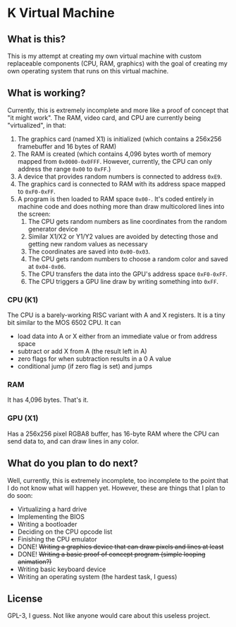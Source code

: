 # K Virtual Machine

## What is this?

This is my attempt at creating my own virtual machine with custom
replaceable components (CPU, RAM, graphics) with the goal of creating
my own operating system that runs on this virtual machine.

## What is working?

Currently, this is extremely incomplete and more like a proof of concept
that "it might work". The RAM, video card, and CPU are currently
being "virtualized", in that:

1. The graphics card (named X1) is initialized (which contains a 256x256 framebuffer and 16 bytes of RAM)
2. The RAM is created (which contains 4,096 bytes worth of memory mapped from `0x0000-0x0FFF`. However, currently, the CPU can only address the range `0x00` to `0xFF`.)
3. A device that provides random numbers is connected to address `0xE9`.
4. The graphics card is connected to RAM with its address space mapped to `0xF0-0xFF`.
5. A program is then loaded to RAM space `0x00-`. It's coded entirely in machine code and does nothing more than draw multicolored lines into the screen:
    1. The CPU gets random numbers as line coordinates from the random generator device
    2. Similar X1/X2 or Y1/Y2 values are avoided by detecting those and getting new random values as necessary
    4. The coordinates are saved into `0x00-0x03`.
    3. The CPU gets random numbers to choose a random color and saved at `0x04-0x06`.
    4. The CPU transfers the data into the GPU's address space `0xF0-0xFF`.
    5. The CPU triggers a GPU line draw by writing something into `0xFF`.

### CPU (K1)

The CPU is a barely-working RISC variant with A and X registers. It is a tiny bit similar to the MOS 6502 CPU. It can

* load data into A or X either from an immediate value or from address space
* subtract or add X from A (the result left in A)
* zero flags for when subtraction results in a 0 A value
* conditional jump (if zero flag is set) and jumps

### RAM

It has 4,096 bytes. That's it.

### GPU (X1)

Has a 256x256 pixel RGBA8 buffer, has 16-byte RAM where the CPU can send data to, and can draw lines in any color.

## What do you plan to do next?

Well, currently, this is extremely incomplete, too incomplete to
the point that I do not know what will happen yet. However, these are
things that I plan to do soon:

* Virtualizing a hard drive
* Implementing the BIOS
* Writing a bootloader
* Deciding on the CPU opcode list
* Finishing the CPU emulator
* DONE! ~~Writing a graphics device that can draw pixels and lines at least~~
* DONE! ~~Writing a basic proof of concept program (simple looping animation?)~~
* Writing basic keyboard device
* Writing an operating system (the hardest task, I guess)

## License

GPL-3, I guess. Not like anyone would care about this useless project.
